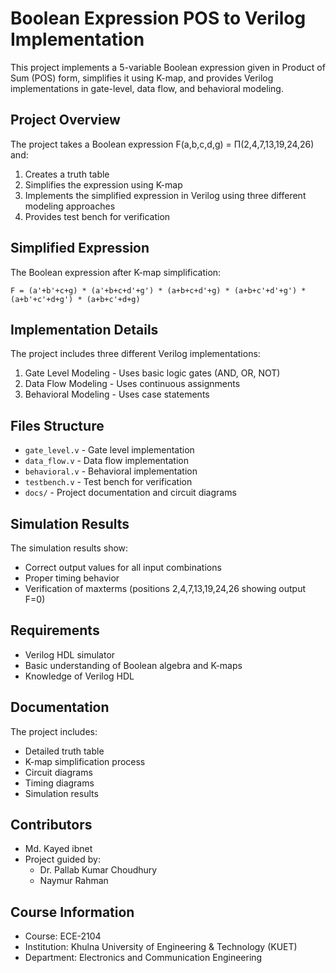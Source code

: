 # Boolean Expression POS to Verilog Implementation

This project implements a 5-variable Boolean expression given in Product of Sum (POS) form, simplifies it using K-map, and provides Verilog implementations in gate-level, data flow, and behavioral modeling.

## Project Overview

The project takes a Boolean expression F(a,b,c,d,g) = Π(2,4,7,13,19,24,26) and:
1. Creates a truth table
2. Simplifies the expression using K-map
3. Implements the simplified expression in Verilog using three different modeling approaches
4. Provides test bench for verification

## Simplified Expression

The Boolean expression after K-map simplification:
```
F = (a'+b'+c+g) * (a'+b+c+d'+g') * (a+b+c+d'+g) * (a+b+c'+d'+g') * (a+b'+c'+d+g') * (a+b+c'+d+g)
```

## Implementation Details

The project includes three different Verilog implementations:
1. Gate Level Modeling - Uses basic logic gates (AND, OR, NOT)
2. Data Flow Modeling - Uses continuous assignments
3. Behavioral Modeling - Uses case statements

## Files Structure

- `gate_level.v` - Gate level implementation
- `data_flow.v` - Data flow implementation
- `behavioral.v` - Behavioral implementation
- `testbench.v` - Test bench for verification
- `docs/` - Project documentation and circuit diagrams

## Simulation Results

The simulation results show:
- Correct output values for all input combinations
- Proper timing behavior
- Verification of maxterms (positions 2,4,7,13,19,24,26 showing output F=0)



## Requirements

- Verilog HDL simulator
- Basic understanding of Boolean algebra and K-maps
- Knowledge of Verilog HDL

## Documentation

The project includes:
- Detailed truth table
- K-map simplification process
- Circuit diagrams
- Timing diagrams
- Simulation results

## Contributors

- Md. Kayed ibnet
- Project guided by:
  - Dr. Pallab Kumar Choudhury
  - Naymur Rahman

## Course Information

- Course: ECE-2104
- Institution: Khulna University of Engineering & Technology (KUET)
- Department: Electronics and Communication Engineering
